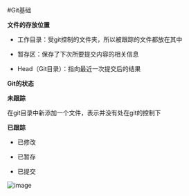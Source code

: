 #Git基础

**文件的存放位置**

* 工作目录：受git控制的文件夹，所以被跟踪的文件都放在其中

* 暂存区：保存了下次所要提交内容的相关信息

* Head（Git目录）：指向最近一次提交后的结果

**Git的状态**

**未跟踪**

在git目录中新添加一个文件，表示并没有处在git的控制下

**已跟踪**

* 已修改

* 已暂存

* 已提交

![image]()

